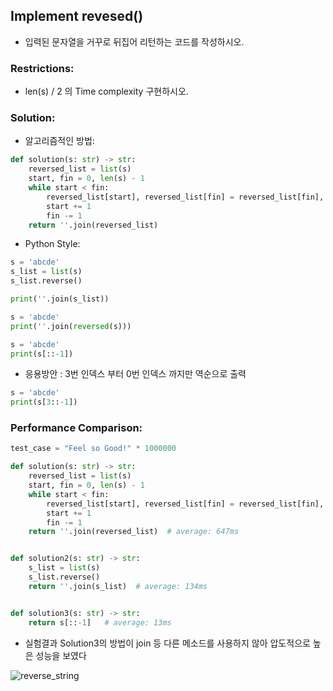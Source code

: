 ## Implement revesed()
* 입력된 문자열을 거꾸로 뒤집어 리턴하는 코드를 작성하시오.

### Restrictions:
* len(s) / 2 의 Time complexity 구현하시오.


### Solution:

* 알고리즘적인 방법:
```python
def solution(s: str) -> str:                                                                                
    reversed_list = list(s)                                                                                 
    start, fin = 0, len(s) - 1                                                                              
    while start < fin:                                                                                      
        reversed_list[start], reversed_list[fin] = reversed_list[fin], reversed_list[start]                 
        start += 1                                                                                          
        fin -= 1                                                                                            
    return ''.join(reversed_list)                                                                           
```

* Python Style:

```python
s = 'abcde'
s_list = list(s)
s_list.reverse()

print(''.join(s_list))
```

```python
s = 'abcde'
print(''.join(reversed(s)))
```

```python
s = 'abcde'
print(s[::-1])
```

* 응용방안 : 3번 인덱스 부터 0번 인덱스 까지만 역순으로 출력

```python
s = 'abcde'
print(s[3::-1])
```

### Performance Comparison:

```python
test_case = "Feel so Good!" * 1000000
```


```python
def solution(s: str) -> str:
    reversed_list = list(s)
    start, fin = 0, len(s) - 1
    while start < fin:
        reversed_list[start], reversed_list[fin] = reversed_list[fin], reversed_list[start]
        start += 1
        fin -= 1
    return ''.join(reversed_list)  # average: 647ms


def solution2(s: str) -> str:
    s_list = list(s)
    s_list.reverse()
    return ''.join(s_list)  # average: 134ms


def solution3(s: str) -> str:
    return s[::-1]   # average: 13ms
```

* 실험결과 Solution3의 방법이 join 등 다른 메소드를 사용하지 않아 압도적으로 높은 성능을 보였다

![reverse_string](https://user-images.githubusercontent.com/41291493/123187683-92be4e00-d4d5-11eb-9c16-f93c7ce1cabe.png)




